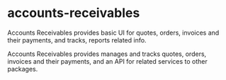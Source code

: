 accounts-receivables
====================

Accounts Receivables provides basic UI for quotes, orders, invoices and their payments, and tracks, reports related info.

Accounts Receivables provides manages and tracks quotes, orders, invoices and their payments, and an API for related services to other packages.
